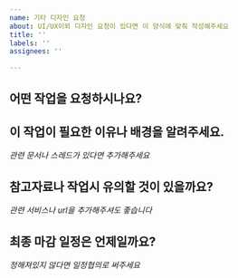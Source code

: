 ```yaml
---
name: 기타 디자인 요청
about: UI/UX이외 디자인 요청이 있다면 이 양식에 맞춰 작성해주세요
title: ''
labels: ''
assignees: ''

---
```


## 어떤 작업을 요청하시나요?





## 이 작업이 필요한 이유나 배경을 알려주세요.
*관련 문서나 스레드가 있다면 추가해주세요*





## 참고자료나 작업시 유의할 것이 있을까요?
*관련 서비스나 url을 추가해주셔도 좋습니다*





## 최종 마감 일정은 언제일까요?
*정해져있지 않다면 일정협의로 써주세요*
